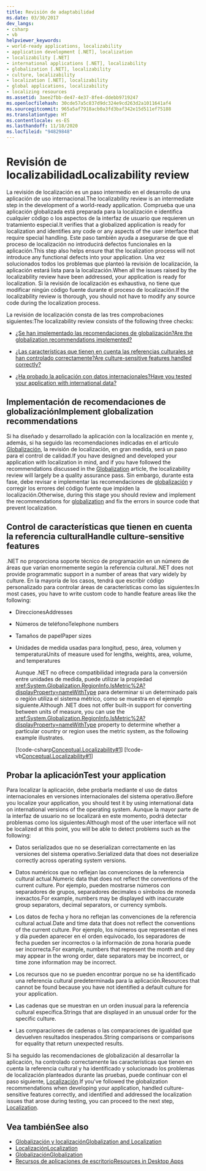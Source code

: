 ```yaml
---
title: Revisión de adaptabilidad
ms.date: 03/30/2017
dev_langs:
- csharp
- vb
helpviewer_keywords:
- world-ready applications, localizability
- application development [.NET], localization
- localizability [.NET]
- international applications [.NET], localizability
- globalization [.NET], localizability
- culture, localizability
- localization [.NET], localizability
- global applications, localizability
- localizing resources
ms.assetid: 3aee2fbb-de47-4e37-8fe4-ddebb9719247
ms.openlocfilehash: 30cde57a5c837d9dc324e9cd263d2a1011641af4
ms.sourcegitcommit: 965a5af7918acb0a3fd3baf342e15d511ef75188
ms.translationtype: HT
ms.contentlocale: es-ES
ms.lasthandoff: 11/18/2020
ms.locfileid: "94829848"
---
```

# <a name="localizability-review"></a><span data-ttu-id="4e08a-102">Revisión de localizabilidad</span><span class="sxs-lookup"><span data-stu-id="4e08a-102">Localizability review</span></span>

<span data-ttu-id="4e08a-103">La revisión de localización es un paso intermedio en el desarrollo de una aplicación de uso internacional.</span><span class="sxs-lookup"><span data-stu-id="4e08a-103">The localizability review is an intermediate step in the development of a world-ready application.</span></span> <span data-ttu-id="4e08a-104">Comprueba que una aplicación globalizada está preparada para la localización e identifica cualquier código o los aspectos de la interfaz de usuario que requieren un tratamiento especial.</span><span class="sxs-lookup"><span data-stu-id="4e08a-104">It verifies that a globalized application is ready for localization and identifies any code or any aspects of the user interface that require special handling.</span></span> <span data-ttu-id="4e08a-105">Este paso también ayuda a asegurarse de que el proceso de localización no introducirá defectos funcionales en la aplicación.</span><span class="sxs-lookup"><span data-stu-id="4e08a-105">This step also helps ensure that the localization process will not introduce any functional defects into your application.</span></span> <span data-ttu-id="4e08a-106">Una vez solucionados todos los problemas que planteó la revisión de localización, la aplicación estará lista para la localización.</span><span class="sxs-lookup"><span data-stu-id="4e08a-106">When all the issues raised by the localizability review have been addressed, your application is ready for localization.</span></span> <span data-ttu-id="4e08a-107">Si la revisión de localización es exhaustiva, no tiene que modificar ningún código fuente durante el proceso de localización.</span><span class="sxs-lookup"><span data-stu-id="4e08a-107">If the localizability review is thorough, you should not have to modify any source code during the localization process.</span></span>

<span data-ttu-id="4e08a-108">La revisión de localización consta de las tres comprobaciones siguientes:</span><span class="sxs-lookup"><span data-stu-id="4e08a-108">The localizability review consists of the following three checks:</span></span>

- [<span data-ttu-id="4e08a-109">¿Se han implementado las recomendaciones de globalización?</span><span class="sxs-lookup"><span data-stu-id="4e08a-109">Are the globalization recommendations implemented?</span></span>](#global)

- [<span data-ttu-id="4e08a-110">¿Las características que tienen en cuenta las referencias culturales se han controlado correctamente?</span><span class="sxs-lookup"><span data-stu-id="4e08a-110">Are culture-sensitive features handled correctly?</span></span>](#culture)

- [<span data-ttu-id="4e08a-111">¿Ha probado la aplicación con datos internacionales?</span><span class="sxs-lookup"><span data-stu-id="4e08a-111">Have you tested your application with international data?</span></span>](#test)

<a name="global"></a>
## <a name="implement-globalization-recommendations"></a><span data-ttu-id="4e08a-112">Implementación de recomendaciones de globalización</span><span class="sxs-lookup"><span data-stu-id="4e08a-112">Implement globalization recommendations</span></span>

<span data-ttu-id="4e08a-113">Si ha diseñado y desarrollado la aplicación con la localización en mente y, además, si ha seguido las recomendaciones indicadas en el artículo [Globalización](globalization.md), la revisión de localización, en gran medida, será un paso para el control de calidad.</span><span class="sxs-lookup"><span data-stu-id="4e08a-113">If you have designed and developed your application with localization in mind, and if you have followed the recommendations discussed in the [Globalization](globalization.md) article, the localizability review will largely be a quality assurance pass.</span></span> <span data-ttu-id="4e08a-114">Sin embargo, durante esta fase, debe revisar e implementar las recomendaciones de [globalización](globalization.md) y corregir los errores del código fuente que impiden la localización.</span><span class="sxs-lookup"><span data-stu-id="4e08a-114">Otherwise, during this stage you should review and implement the recommendations for [globalization](globalization.md) and fix the errors in source code that prevent localization.</span></span>

<a name="culture"></a>
## <a name="handle-culture-sensitive-features"></a><span data-ttu-id="4e08a-115">Control de características que tienen en cuenta la referencia cultural</span><span class="sxs-lookup"><span data-stu-id="4e08a-115">Handle culture-sensitive features</span></span>

<span data-ttu-id="4e08a-116">.NET no proporciona soporte técnico de programación en un número de áreas que varían enormemente según la referencia cultural.</span><span class="sxs-lookup"><span data-stu-id="4e08a-116">.NET does not provide programmatic support in a number of areas that vary widely by culture.</span></span> <span data-ttu-id="4e08a-117">En la mayoría de los casos, tendrá que escribir código personalizado para controlar áreas de características como las siguientes:</span><span class="sxs-lookup"><span data-stu-id="4e08a-117">In most cases, you have to write custom code to handle feature areas like the following:</span></span>

- <span data-ttu-id="4e08a-118">Direcciones</span><span class="sxs-lookup"><span data-stu-id="4e08a-118">Addresses</span></span>

- <span data-ttu-id="4e08a-119">Números de teléfono</span><span class="sxs-lookup"><span data-stu-id="4e08a-119">Telephone numbers</span></span>

- <span data-ttu-id="4e08a-120">Tamaños de papel</span><span class="sxs-lookup"><span data-stu-id="4e08a-120">Paper sizes</span></span>

- <span data-ttu-id="4e08a-121">Unidades de medida usadas para longitud, peso, área, volumen y temperatura</span><span class="sxs-lookup"><span data-stu-id="4e08a-121">Units of measure used for lengths, weights, area, volume, and temperatures</span></span>

   <span data-ttu-id="4e08a-122">Aunque .NET no ofrece compatibilidad integrada para la conversión entre unidades de medida, puede utilizar la propiedad <xref:System.Globalization.RegionInfo.IsMetric%2A?displayProperty=nameWithType> para determinar si un determinado país o región utiliza el sistema métrico, como se muestra en el ejemplo siguiente.</span><span class="sxs-lookup"><span data-stu-id="4e08a-122">Although .NET does not offer built-in support for converting between units of measure, you can use the <xref:System.Globalization.RegionInfo.IsMetric%2A?displayProperty=nameWithType> property to determine whether a particular country or region uses the metric system, as the following example illustrates.</span></span>

   [!code-csharp[Conceptual.Localizability#1](../../../samples/snippets/csharp/VS_Snippets_CLR/conceptual.localizability/cs/ismetric1.cs#1)]
   [!code-vb[Conceptual.Localizability#1](../../../samples/snippets/visualbasic/VS_Snippets_CLR/conceptual.localizability/vb/ismetric1.vb#1)]

<a name="test"></a>
## <a name="test-your-application"></a><span data-ttu-id="4e08a-123">Probar la aplicación</span><span class="sxs-lookup"><span data-stu-id="4e08a-123">Test your application</span></span>

<span data-ttu-id="4e08a-124">Para localizar la aplicación, debe probarla mediante el uso de datos internacionales en versiones internacionales del sistema operativo.</span><span class="sxs-lookup"><span data-stu-id="4e08a-124">Before you localize your application, you should test it by using international data on international versions of the operating system.</span></span> <span data-ttu-id="4e08a-125">Aunque la mayor parte de la interfaz de usuario no se localizará en este momento, podrá detectar problemas como los siguientes:</span><span class="sxs-lookup"><span data-stu-id="4e08a-125">Although most of the user interface will not be localized at this point, you will be able to detect problems such as the following:</span></span>

- <span data-ttu-id="4e08a-126">Datos serializados que no se deserializan correctamente en las versiones del sistema operativo.</span><span class="sxs-lookup"><span data-stu-id="4e08a-126">Serialized data that does not deserialize correctly across operating system versions.</span></span>

- <span data-ttu-id="4e08a-127">Datos numéricos que no reflejan las convenciones de la referencia cultural actual.</span><span class="sxs-lookup"><span data-stu-id="4e08a-127">Numeric data that does not reflect the conventions of the current culture.</span></span> <span data-ttu-id="4e08a-128">Por ejemplo, pueden mostrarse números con separadores de grupos, separadores decimales o símbolos de moneda inexactos.</span><span class="sxs-lookup"><span data-stu-id="4e08a-128">For example, numbers may be displayed with inaccurate group separators, decimal separators, or currency symbols.</span></span>

- <span data-ttu-id="4e08a-129">Los datos de fecha y hora no reflejan las convenciones de la referencia cultural actual.</span><span class="sxs-lookup"><span data-stu-id="4e08a-129">Date and time data that does not reflect the conventions of the current culture.</span></span> <span data-ttu-id="4e08a-130">Por ejemplo, los números que representan el mes y día pueden aparecer en el orden equivocado, los separadores de fecha pueden ser incorrectos o la información de zona horaria puede ser incorrecta.</span><span class="sxs-lookup"><span data-stu-id="4e08a-130">For example, numbers that represent the month and day may appear in the wrong order, date separators may be incorrect, or time zone information may be incorrect.</span></span>

- <span data-ttu-id="4e08a-131">Los recursos que no se pueden encontrar porque no se ha identificado una referencia cultural predeterminada para la aplicación.</span><span class="sxs-lookup"><span data-stu-id="4e08a-131">Resources that cannot be found because you have not identified a default culture for your application.</span></span>

- <span data-ttu-id="4e08a-132">Las cadenas que se muestran en un orden inusual para la referencia cultural específica.</span><span class="sxs-lookup"><span data-stu-id="4e08a-132">Strings that are displayed in an unusual order for the specific culture.</span></span>

- <span data-ttu-id="4e08a-133">Las comparaciones de cadenas o las comparaciones de igualdad que devuelven resultados inesperados.</span><span class="sxs-lookup"><span data-stu-id="4e08a-133">String comparisons or comparisons for equality that return unexpected results.</span></span>

<span data-ttu-id="4e08a-134">Si ha seguido las recomendaciones de globalización al desarrollar la aplicación, ha controlado correctamente las características que tienen en cuenta la referencia cultural y ha identificado y solucionado los problemas de localización planteados durante las pruebas, puede continuar con el paso siguiente, [Localización](localization.md).</span><span class="sxs-lookup"><span data-stu-id="4e08a-134">If you've followed the globalization recommendations when developing your application, handled culture-sensitive features correctly, and identified and addressed the localization issues that arose during testing, you can proceed to the next step, [Localization](localization.md).</span></span>

## <a name="see-also"></a><span data-ttu-id="4e08a-135">Vea también</span><span class="sxs-lookup"><span data-stu-id="4e08a-135">See also</span></span>

- [<span data-ttu-id="4e08a-136">Globalización y localización</span><span class="sxs-lookup"><span data-stu-id="4e08a-136">Globalization and Localization</span></span>](index.md)
- [<span data-ttu-id="4e08a-137">Localización</span><span class="sxs-lookup"><span data-stu-id="4e08a-137">Localization</span></span>](localization.md)
- [<span data-ttu-id="4e08a-138">Globalización</span><span class="sxs-lookup"><span data-stu-id="4e08a-138">Globalization</span></span>](globalization.md)
- [<span data-ttu-id="4e08a-139">Recursos de aplicaciones de escritorio</span><span class="sxs-lookup"><span data-stu-id="4e08a-139">Resources in Desktop Apps</span></span>](../../framework/resources/index.md)

